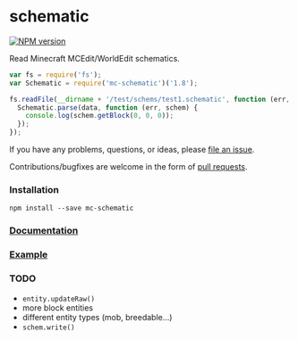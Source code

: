 # schematic

[![NPM version](https://img.shields.io/npm/v/mc-schematic.svg)](http://npmjs.com/package/mc-schematic)

Read Minecraft MCEdit/WorldEdit schematics.

```js
var fs = require('fs');
var Schematic = require('mc-schematic')('1.8');

fs.readFile(__dirname + '/test/schems/test1.schematic', function (err, data) {
  Schematic.parse(data, function (err, schem) {
    console.log(schem.getBlock(0, 0, 0));
  });
});
```

If you have any problems, questions, or ideas, please
[file an issue](https://github.com/1b8/schematic/issues).

Contributions/bugfixes are welcome in the form of
[pull requests](https://github.com/1b8/schematic/pulls).

### Installation
```
npm install --save mc-schematic
```

### [Documentation](https://github.com/1b8/schematic/blob/master/doc/api.md)
### [Example](https://github.com/1b8/schematic/blob/master/doc/examples.js)

### TODO
* `entity.updateRaw()`
* more block entities
* different entity types (mob, breedable...)
* `schem.write()`
